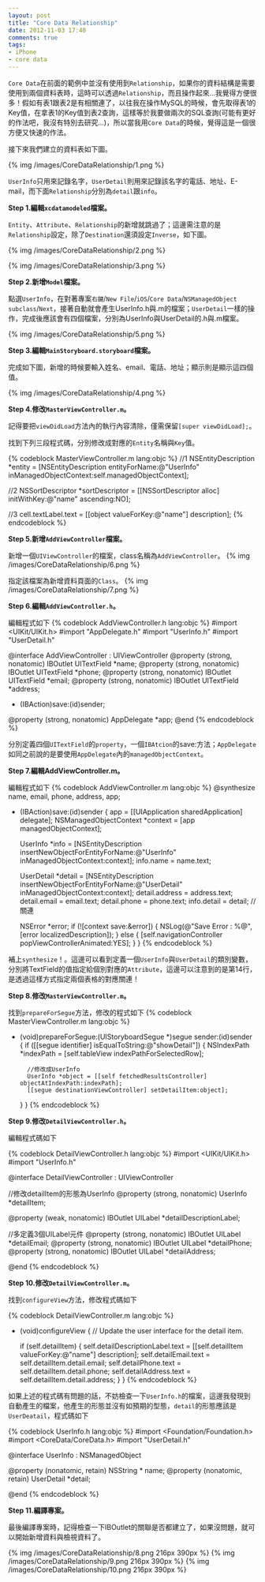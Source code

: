 ```yaml
---
layout: post
title: "Core Data Relationship"
date: 2012-11-03 17:40
comments: true
tags: 
- iPhone
- core data
---
```

`Core Data`在前面的範例中並沒有使用到`Relationship`，如果你的資料結構是需要使用到兩個資料表時，這時可以透過`Relationship`，而且操作起來…我覺得方便很多！假如有表1跟表2是有相關連了，以往我在操作MySQL的時候，會先取得表1的Key值，在拿表1的Key值到表2查詢，這樣等於我要做兩次的SQL查詢(可能有更好的作法吧，我沒有特別去研究...)，所以當我用`Core Data`的時候，覺得這是一個很方便又快速的作法。

接下來我們建立的資料表如下圖。

{% img /images/CoreDataRelationship/1.png %}

<!-- more -->

`UserInfo`只用來記錄名字，`UserDetail`則用來記錄該名字的電話、地址、E-mail，而下面`Relationship`分別為`detail`跟`info`。

**Step 1.編輯`xcdatamodeled`檔案。**

`Entity`、`Attribute`、`Relationship`的新增就跳過了；這邊需注意的是`Relationship`設定，除了`Destination`還須設定`Inverse`，如下圖。

{% img /images/CoreDataRelationship/2.png %}

{% img /images/CoreDataRelationship/3.png %}

**Step 2.新增`Model`檔案。**

點選`UserInfo`，在對著專案`右鍵`/`New File`/`iOS`/`Core Data`/`NSManagedObject subclass`/`Next`，接著自動就會產生UserInfo.h與.m的檔案；`UserDetail`一樣的操作，完成後應該會有四個檔案，分別為UserInfo與UserDetail的.h與.m檔案。

{% img /images/CoreDataRelationship/5.png %}

**Step 3.編輯`MainStoryboard.storyboard`檔案。**

完成如下圖，新增的時候要輸入姓名、email、電話、地址；顯示則是顯示這四個值。

{% img /images/CoreDataRelationship/4.png %}

**Step 4.修改`MasterViewController.m`。**

記得要把`viewDidLoad`方法內的執行內容清除，僅需保留`[super viewDidLoad];`。

找到下列三段程式碼，分別修改成對應的`Entity`名稱與`Key`值。

{% codeblock MasterViewController.m lang:objc %}
//1
NSEntityDescription *entity = [NSEntityDescription entityForName:@"UserInfo" inManagedObjectContext:self.managedObjectContext];

//2
NSSortDescriptor *sortDescriptor = [[NSSortDescriptor alloc] initWithKey:@"name" ascending:NO];

//3
cell.textLabel.text = [[object valueForKey:@"name"] description];
{% endcodeblock %}

**Step 5.新增`AddViewController`檔案。**

新增一個`UIViewController`的檔案，class名稱為`AddViewController`。
{% img /images/CoreDataRelationship/6.png %}

指定該檔案為新增資料頁面的`Class`。
{% img /images/CoreDataRelationship/7.png %}

**Step 6.編輯`AddViewController.h`。**

編輯程式如下
{% codeblock AddViewController.h lang:objc %}
#import <UIKit/UIKit.h>
#import "AppDelegate.h"
#import "UserInfo.h"
#import "UserDetail.h"

@interface AddViewController : UIViewController
@property (strong, nonatomic) IBOutlet UITextField *name;
@property (strong, nonatomic) IBOutlet UITextField *phone;
@property (strong, nonatomic) IBOutlet UITextField *email;
@property (strong, nonatomic) IBOutlet UITextField *address;
- (IBAction)save:(id)sender;

@property (strong, nonatomic) AppDelegate *app;
@end
{% endcodeblock %}

分別定義四個`UITextField`的`property`，一個`IBAtcion`的save:方法；`AppDelegate`如同之前說的是要使用`AppDelegate`內的`managedObjectContext`。

**Step 7.編輯AddViewController.m。**

編輯程式如下
{% codeblock AddViewController.m lang:objc %}
@synthesize name, email, phone, address, app;

- (IBAction)save:(id)sender {
  app = [[UIApplication sharedApplication] delegate];
  NSManagedObjectContext *context = [app managedObjectContext];

  UserInfo *info = [NSEntityDescription insertNewObjectForEntityForName:@"UserInfo" inManagedObjectContext:context];
  info.name = name.text;

  UserDetail *detail = [NSEntityDescription insertNewObjectForEntityForName:@"UserDetail" inManagedObjectContext:context];
  detail.address = address.text;
  detail.email = email.text;
  detail.phone = phone.text;
  info.detail = detail; //關連

  NSError *error;
  if (![context save:&error]) {
    NSLog(@"Save Error : %@", [error localizedDescription]);
  } else {
    [self.navigationController popViewControllerAnimated:YES];
  }
}
{% endcodeblock %}

補上`synthesize`！。這邊可以看到定義一個`UserInfo`與`UserDetail`的類別變數，分別將TextField的值指定給個別對應的`Attribute`，這邊可以注意到的是第14行，是透過這樣方式指定兩個表格的對應關連！

**Step 8.修改`MasterViewController.m`。**

找到`prepareForSegue`方法，修改的程式如下
{% codeblock MasterViewController.m lang:objc %}
- (void)prepareForSegue:(UIStoryboardSegue *)segue sender:(id)sender
{
    if ([[segue identifier] isEqualToString:@"showDetail"]) {
        NSIndexPath *indexPath = [self.tableView indexPathForSelectedRow];
        
        //修改成UserInfo
        UserInfo *object = [[self fetchedResultsController] objectAtIndexPath:indexPath];
        [[segue destinationViewController] setDetailItem:object];
    }
}
{% endcodeblock %}

**Step 9.修改`DetailViewController.h`。**

編輯程式碼如下

{% codeblock DetailViewController.h lang:objc %}
#import <UIKit/UIKit.h>
#import "UserInfo.h"

@interface DetailViewController : UIViewController

//修改detailItem的形態為UserInfo
@property (strong, nonatomic) UserInfo *detailItem;

@property (weak, nonatomic) IBOutlet UILabel *detailDescriptionLabel;

//多定義3個UILabel元件
@property (strong, nonatomic) IBOutlet UILabel *detailEmail;
@property (strong, nonatomic) IBOutlet UILabel *detailPhone;
@property (strong, nonatomic) IBOutlet UILabel *detailAddress;

@end
{% endcodeblock %}

**Step 10.修改`DetailViewController.m`。**

找到`configureView`方法，修改程式碼如下

{% codeblock DetailViewController.m lang:objc %}
- (void)configureView
{
    // Update the user interface for the detail item.

  if (self.detailItem) {
    self.detailDescriptionLabel.text = [[self.detailItem valueForKey:@"name"] description];
    self.detailEmail.text = self.detailItem.detail.email;
    self.detailPhone.text = self.detailItem.detail.phone;
    self.detailAddress.text = self.detailItem.detail.address;
  }
}
{% endcodeblock %}

如果上述的程式碼有問題的話，不妨檢查一下`UserInfo.h`的檔案，這邊我發現到自動產生的檔案，他產生的形態並沒有如預期的型態，`detail`的形態應該是`UserDeatail`，程式碼如下

{% codeblock UserInfo.h lang:objc %}
#import <Foundation/Foundation.h>
#import <CoreData/CoreData.h>
#import "UserDetail.h"

@interface UserInfo : NSManagedObject

@property (nonatomic, retain) NSString * name;
@property (nonatomic, retain) UserDetail *detail;

@end
{% endcodeblock %}

**Step 11.編譯專案。**

最後編譯專案時，記得檢查一下IBOutlet的關聯是否都建立了，如果沒問題，就可以開始新增資料與檢視資料了。

{% img /images/CoreDataRelationship/8.png 216px 390px %}
{% img /images/CoreDataRelationship/9.png 216px 390px %}
{% img /images/CoreDataRelationship/10.png 216px 390px %}